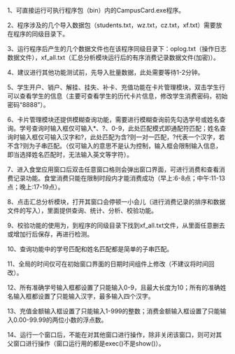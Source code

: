 1、可直接运行可执行程序包（bin）内的CampusCard.exe程序。

2、程序涉及的几个导入数据包（students.txt，wz.txt，cz.txt，xf.txt）需要放在程序的同级目录下。

3、运行程序后产生的几个数据文件也在该程序同级目录下：oplog.txt（操作日志数据文件），xf_all.txt（汇总分析模块运行后的有序消费记录数据文件(加密)）。

4、建议进行其他功能测试前，先导入批量数据，此处需要等待1-2分钟。

5、学生开户、销户、解挂、挂失、补卡、充值功能在卡片管理模块，双击学生行可以查看学生的信息（主要可查看学生的历代卡片信息，修改学生消费密码，初始密码“8888”）。

6、卡片管理模块还提供模糊查询功能，需要进行模糊查询前先勾选学号或姓名查询。学号查询时输入框仅可输入*、?、0-9，此处匹配模式即通配符匹配；姓名查询时输入框仅可输入汉字和?，此处匹配为含?则一对一匹配，?代表一个汉字，若不含?则为子串匹配。（仅可输入的意思不是认为控制，输入框会限制输入信息，即当选择姓名匹配时，无法输入英文等字符）。

7、进入食堂应用窗口后双击任意窗口格则会弹出窗口界面，可进行消费和查看消费记录功能。食堂消费只能在限制时段内才能消费成功（早上:6-8点；中午:11-13点；晚上:17-19点）。

8、点击汇总分析模块，打开其窗口会停顿一小会儿（进行消费记录的排序和数据文件的写入），里面提供查询、统计、分析、校验功能。

9、校验功能的使用为，到程序的同级目录下找到xf_all.txt文件，从里面任意删去或增加行后保存，再进行检测。

10、查询功能中的学号匹配和姓名匹配都是简单的子串匹配。

11、全局的时间仅可在初始窗口界面的日期时间组件上修改（不建议将时间回改）。

12、所有准确学号输入框都设置了只能输入0-9，且最大长度为10；所有的准确姓名输入框都设置了只能输入汉字，最多输入四个汉字。

13、充值金额输入框设置了只能输入1-999的整数；消费金额输入框设置了只能输入0.00-99.99的两位小数的浮点数。

14、运行一个窗口后，不能在对其他窗口进行操作，除非关闭该窗口，则可对其父窗口进行操作（窗口运行用的都是exec()不是show()）。